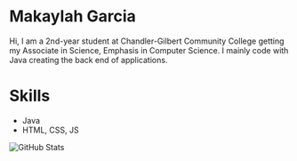 # Makaylah Garcia
Hi, I am a 2nd-year student at Chandler-Gilbert Community College getting my Associate in Science, Emphasis in Computer Science. I mainly code with Java creating the back end of applications.

# Skills
* Java
* HTML, CSS, JS

![GitHub Stats](https://github-readme-stats.vercel.app/api?username=MakaylahG&theme=radical)

